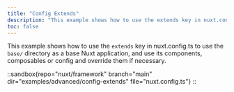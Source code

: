 ```yaml
---
title: "Config Extends"
description: "This example shows how to use the extends key in nuxt.config.ts."
toc: false
---
```


This example shows how to use the `extends` key in nuxt.config.ts to use the `base/` directory as a base Nuxt application, and use its components, composables or config and override them if necessary.

::sandbox{repo="nuxt/framework" branch="main" dir="examples/advanced/config-extends" file="nuxt.config.ts"}
::
